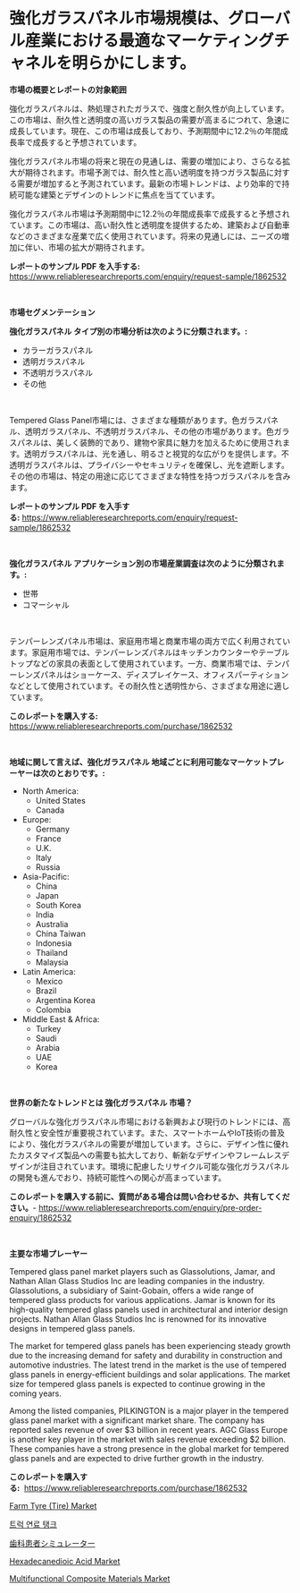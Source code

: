 <p><h1>強化ガラスパネル市場規模は、グローバル産業における最適なマーケティングチャネルを明らかにします。</h1></p><p><strong>市場の概要とレポートの対象範囲</strong></p>
<p><p>強化ガラスパネルは、熱処理されたガラスで、強度と耐久性が向上しています。この市場は、耐久性と透明度の高いガラス製品の需要が高まるにつれて、急速に成長しています。現在、この市場は成長しており、予測期間中に12.2％の年間成長率で成長すると予想されています。</p><p>強化ガラスパネル市場の将来と現在の見通しは、需要の増加により、さらなる拡大が期待されます。市場予測では、耐久性と高い透明度を持つガラス製品に対する需要が増加すると予測されています。最新の市場トレンドは、より効率的で持続可能な建築とデザインのトレンドに焦点を当てています。</p><p>強化ガラスパネル市場は予測期間中に12.2％の年間成長率で成長すると予想されています。この市場は、高い耐久性と透明度を提供するため、建築および自動車などのさまざまな産業で広く使用されています。将来の見通しには、ニーズの増加に伴い、市場の拡大が期待されます。</p></p>
<p><strong>レポートのサンプル PDF を入手する:</strong> <a href="https://www.reliableresearchreports.com/enquiry/request-sample/1862532">https://www.reliableresearchreports.com/enquiry/request-sample/1862532</a></p>
<p>&nbsp;</p>
<p><strong>市場セグメンテーション</strong></p>
<p><strong>強化ガラスパネル タイプ別の市場分析は次のように分類されます。:</strong></p>
<p><ul><li>カラーガラスパネル</li><li>透明ガラスパネル</li><li>不透明ガラスパネル</li><li>その他</li></ul></p>
<p>&nbsp;</p>
<p><p>Tempered Glass Panel市場には、さまざまな種類があります。色ガラスパネル、透明ガラスパネル、不透明ガラスパネル、その他の市場があります。色ガラスパネルは、美しく装飾的であり、建物や家具に魅力を加えるために使用されます。透明ガラスパネルは、光を通し、明るさと視覚的な広がりを提供します。不透明ガラスパネルは、プライバシーやセキュリティを確保し、光を遮断します。その他の市場は、特定の用途に応じてさまざまな特性を持つガラスパネルを含みます。</p></p>
<p><strong>レポートのサンプル PDF を入手する:</strong>&nbsp;<a href="https://www.reliableresearchreports.com/enquiry/request-sample/1862532">https://www.reliableresearchreports.com/enquiry/request-sample/1862532</a></p>
<p>&nbsp;</p>
<p><strong> 強化ガラスパネル アプリケーション別の市場産業調査は次のように分類されます。:</strong></p>
<p><ul><li>世帯</li><li>コマーシャル</li></ul></p>
<p>&nbsp;</p>
<p><p>テンパーレンズパネル市場は、家庭用市場と商業市場の両方で広く利用されています。家庭用市場では、テンパーレンズパネルはキッチンカウンターやテーブルトップなどの家具の表面として使用されています。一方、商業市場では、テンパーレンズパネルはショーケース、ディスプレイケース、オフィスパーティションなどとして使用されています。その耐久性と透明性から、さまざまな用途に適しています。</p></p>
<p><strong>このレポートを購入する:</strong>&nbsp; <a href="https://www.reliableresearchreports.com/purchase/1862532">https://www.reliableresearchreports.com/purchase/1862532</a></p>
<p>&nbsp;</p>
<p><strong>地域に関して言えば、強化ガラスパネル 地域ごとに利用可能なマーケットプレーヤーは次のとおりです。:</strong></p>
<p><ul>
    <li>
        North America:
        <ul>
            <li>United States</li>
            <li>Canada</li>
        </ul>
    </li>
    <li>
        Europe:
        <ul>
            <li>Germany</li>
            <li>France</li>
            <li>U.K.</li>
            <li>Italy</li>
            <li>Russia</li>
        </ul>
    </li>
    <li>
        Asia-Pacific:
        <ul>
            <li>China</li>
            <li>Japan</li>
            <li>South Korea</li>
            <li>India</li>
            <li>Australia</li>
            <li>China Taiwan</li>
            <li>Indonesia</li>
            <li>Thailand</li>
            <li>Malaysia</li>
        </ul>
    </li>
    <li>
        Latin America:
        <ul>
            <li>Mexico</li>
            <li>Brazil</li>
            <li>Argentina Korea</li>
            <li>Colombia</li>
        </ul>
    </li>
    <li>
        Middle East & Africa:
        <ul>
            <li>Turkey</li>
            <li>Saudi</li>
            <li>Arabia</li>
            <li>UAE</li>
            <li>Korea</li>
        </ul>
    </li>
    </ul></p>
<p>&nbsp;</p>
<p><strong>世界の新たなトレンドとは 強化ガラスパネル 市場？</strong></p>
<p><p>グローバルな強化ガラスパネル市場における新興および現行のトレンドには、高耐久性と安全性が重要視されています。また、スマートホームやIoT技術の普及により、強化ガラスパネルの需要が増加しています。さらに、デザイン性に優れたカスタマイズ製品への需要も拡大しており、斬新なデザインやフレームレスデザインが注目されています。環境に配慮したリサイクル可能な強化ガラスパネルの開発も進んでおり、持続可能性への関心が高まっています。</p></p>
<p><strong>このレポートを購入する前に、質問がある場合は問い合わせるか、共有してください。</strong>- <a href="https://www.reliableresearchreports.com/enquiry/pre-order-enquiry/1862532">https://www.reliableresearchreports.com/enquiry/pre-order-enquiry/1862532</a></p>
<p>&nbsp;</p>
<p><strong>主要な市場プレーヤー</strong></p>
<p><p>Tempered glass panel market players such as Glassolutions, Jamar, and Nathan Allan Glass Studios Inc are leading companies in the industry. Glassolutions, a subsidiary of Saint-Gobain, offers a wide range of tempered glass products for various applications. Jamar is known for its high-quality tempered glass panels used in architectural and interior design projects. Nathan Allan Glass Studios Inc is renowned for its innovative designs in tempered glass panels.</p><p>The market for tempered glass panels has been experiencing steady growth due to the increasing demand for safety and durability in construction and automotive industries. The latest trend in the market is the use of tempered glass panels in energy-efficient buildings and solar applications. The market size for tempered glass panels is expected to continue growing in the coming years.</p><p>Among the listed companies, PILKINGTON is a major player in the tempered glass panel market with a significant market share. The company has reported sales revenue of over $3 billion in recent years. AGC Glass Europe is another key player in the market with sales revenue exceeding $2 billion. These companies have a strong presence in the global market for tempered glass panels and are expected to drive further growth in the industry.</p></p>
<p><strong>このレポートを購入する:</strong>&nbsp;&nbsp;<a href="https://www.reliableresearchreports.com/purchase/1862532">https://www.reliableresearchreports.com/purchase/1862532</a></p>
<p><p><a href="https://cute-banjo-8ca.notion.site/Global-Farm-Tyre-Tire-Market-Size-and-Market-Trends-Insights-and-Projections-from-2024-to-2031-f3e643e8a8264e47bc904b00d26552cf">Farm Tyre (Tire) Market</a></p><p><a href="https://github.com/vsnao330707/Market-Research-Report-List-1/blob/main/1461189191681.md">트럭 연료 탱크</a></p><p><a href="https://github.com/zjkmgcs938405/Market-Research-Report-List-1/blob/main/7549619191926.md">歯科患者シミュレーター</a></p><p><a href="https://github.com/vimar16th/Market-Research-Report-List-3/blob/main/hexadecanedioic-acid-market.md">Hexadecanedioic Acid Market</a></p><p><a href="https://meowing-lemming-dd3.notion.site/Multifunctional-Composite-Materials-Market-Furnish-Information-about-Market-Size-Market-Share-Mark-43ef550a512a415fb70a71d9c1a6a7de">Multifunctional Composite Materials Market</a></p></p>